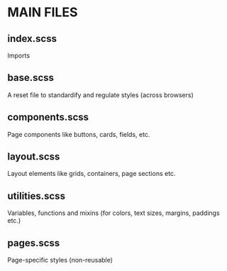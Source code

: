 # MAIN FILES

## index.scss

Imports

## base.scss

A reset file to standardify and regulate styles (across browsers)

## components.scss

Page components like buttons, cards, fields, etc.

## layout.scss

Layout elements like grids, containers, page sections etc.

## utilities.scss

Variables, functions and mixins (for colors, text sizes, margins, paddings etc.)

## pages.scss

Page-specific styles (non-reusable)
